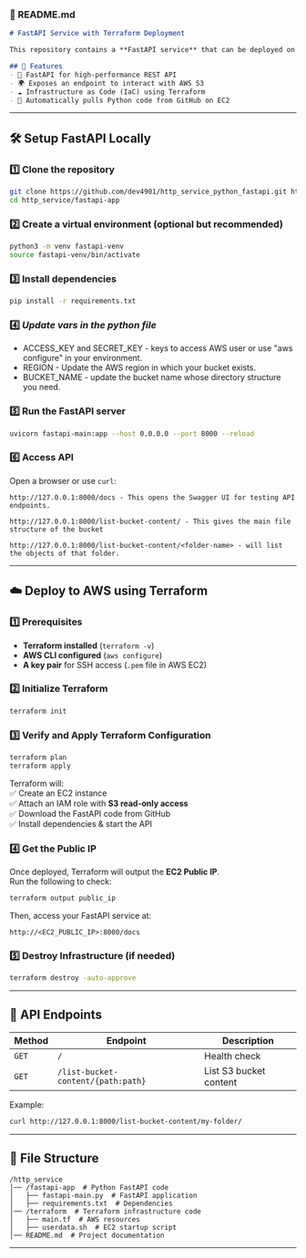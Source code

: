 ### **📜 README.md**
```md
# FastAPI Service with Terraform Deployment

This repository contains a **FastAPI service** that can be deployed on **AWS EC2 using Terraform**.  

## 📌 Features
- 🚀 FastAPI for high-performance REST API  
- 🌍 Exposes an endpoint to interact with AWS S3  
- ☁️ Infrastructure as Code (IaC) using Terraform  
- 🔗 Automatically pulls Python code from GitHub on EC2  
```
---

## 🛠️ Setup FastAPI Locally

### 1️⃣ **Clone the repository**
```sh
git clone https://github.com/dev4901/http_service_python_fastapi.git http_service
cd http_service/fastapi-app
```

### 2️⃣ **Create a virtual environment (optional but recommended)**
```sh
python3 -m venv fastapi-venv
source fastapi-venv/bin/activate
```

### 3️⃣ **Install dependencies**
```sh
pip install -r requirements.txt
```

### 4️⃣ ***Update vars in the python file***
- ACCESS_KEY and SECRET_KEY - keys to access AWS user or use "aws configure" in your environment.
- REGION -  Update the AWS region in which your bucket exists.
- BUCKET_NAME - update the bucket name whose directory structure you need.

### 5️⃣ **Run the FastAPI server**
```sh
uvicorn fastapi-main:app --host 0.0.0.0 --port 8000 --reload
```

### 6️⃣ **Access API**
Open a browser or use `curl`:
```
http://127.0.0.1:8000/docs - This opens the Swagger UI for testing API endpoints.

http://127.0.0.1:8000/list-bucket-content/ - This gives the main file structure of the bucket

http://127.0.0.1:8000/list-bucket-content/<folder-name> - will list the objects of that folder.
```

---

## ☁️ Deploy to AWS using Terraform

### 1️⃣ **Prerequisites**
- **Terraform installed** (`terraform -v`)
- **AWS CLI configured** (`aws configure`)
- **A key pair** for SSH access (`.pem` file in AWS EC2)

### 2️⃣ **Initialize Terraform**
```sh
terraform init
```

### 3️⃣ **Verify and Apply Terraform Configuration**
```sh
terraform plan
terraform apply
```

Terraform will: <br>
✅ Create an EC2 instance  
✅ Attach an IAM role with **S3 read-only access**  
✅ Download the FastAPI code from GitHub  
✅ Install dependencies & start the API

### 4️⃣ **Get the Public IP**
Once deployed, Terraform will output the **EC2 Public IP**.  
Run the following to check:
```sh
terraform output public_ip
```
Then, access your FastAPI service at:
```
http://<EC2_PUBLIC_IP>:8000/docs
```

### 5️⃣ **Destroy Infrastructure (if needed)**
```sh
terraform destroy -auto-approve
```

---

## 📖 API Endpoints

| Method | Endpoint | Description |
|--------|---------|------------|
| `GET` | `/` | Health check |
| `GET` | `/list-bucket-content/{path:path}` | List S3 bucket content |

Example:
```sh
curl http://127.0.0.1:8000/list-bucket-content/my-folder/
```

---

## 📜 File Structure

```
/http_service
│── /fastapi-app  # Python FastAPI code
│   ├── fastapi-main.py  # FastAPI application
│   ├── requirements.txt  # Dependencies
│── /terraform  # Terraform infrastructure code
│   ├── main.tf  # AWS resources
│   ├── userdata.sh  # EC2 startup script
│── README.md  # Project documentation
```

---
  
